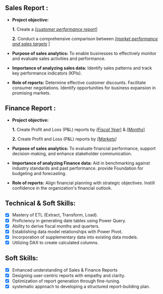 ## Sales Report :


- **Project objective:** 

    **1.** Create a _[[customer performance report](https://github.com/akalafallah/Excel-Sales-Analytics/blob/main/Customer%20Performance%20Report.pdf)_]

    **2.** Conduct a comprehensive comparison between _[[market performance and sales targets](https://github.com/akalafallah/Excel-Sales-Analytics/blob/main/Market%20Performance%20vs%20Target%20Report.pdf)_
]
- **Purpose of sales analytics:**
  To enable businesses to effectively monitor and evaluate sales activities and performance.

- **Importance of analyzing sales data:**
  Identify sales patterns and track key performance indicators (KPIs).

- **Role of reports:**
  Determine effective customer discounts.
  Facilitate consumer negotiations.
  Identify opportunities for business expansion in promising markets.


## Finance Report :

- **Project objective:** 

    **1.** Create Profit and Loss (P&L) reports by _[[Fiscal Year](https://github.com/akalafallah/Excel-Sales-Analytics/blob/main/P%26L%20Statement%20by%20Fiscal%20Year.pdf)_] & _[[Months](https://github.com/akalafallah/Excel-Sales-Analytics/blob/main/P%26L%20Statement%20by%20Months.pdf)_] 

   **2.** Create Profit and Loss (P&L) reports by _[[Markets](https://github.com/akalafallah/Excel-Sales-Analytics/blob/main/P%26L%20Statement%20by%20Markets.pdf)]_

- **Purpose of sales analytics:**
  To evaluate financial performance, support decision-making, and enhance stakeholder communication.

- **Importance of analyzing Finance data:**
  Aid in benchmarking against industry standards and past performance.
  provide Foundation for budgeting and forecasting.

- **Role of reports:**
  Align financial planning with strategic objectives.
  Instill confidence in the organization's financial outlook.


## Technical & Soft Skills:
- [x]	Mastery of ETL (Extract, Transform, Load).
- [x]	Proficiency in generating date tables using Power Query.
- [x]	Ability to derive fiscal months and quarters.
- [x]	Establishing data model relationships with Power Pivot.
- [x]	Incorporation of supplementary data into existing data models.
- [x]	Utilizing DAX to create calculated columns.

## Soft Skills:
- [x]	Enhanced understanding of Sales & Finance Reports
- [x]	Designing user-centric reports with empathy and clarity.
- [x]	Optimization of report generation through fine-tuning.
- [x]	systematic approach to developing a structured report-building plan.
